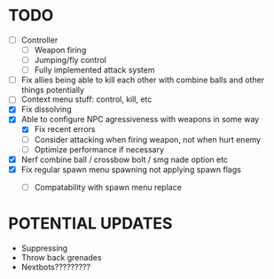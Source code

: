 # TODO
- [ ] Controller
    - [ ] Weapon firing
    - [ ] Jumping/fly control
    - [ ] Fully implemented attack system
- [ ] Fix allies being able to kill each other with combine balls and other things potentially
- [ ] Context menu stuff: control, kill, etc
- [x] Fix dissolving
- [x] Able to configure NPC agressiveness with weapons in some way
    - [x] Fix recent errors
    - [ ] Consider attacking when firing weapon, not when hurt enemy
    - [ ] Optimize performance if necessary
- [x] Nerf combine ball / crossbow bolt / smg nade option etc
- [x] Fix regular spawn menu spawning not applying spawn flags
    - [ ] Compatability with spawn menu replace


# POTENTIAL UPDATES
- Suppressing
- Throw back grenades
- Nextbots?????????